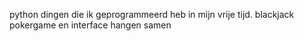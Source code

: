 python dingen die ik geprogrammeerd heb in mijn vrije tijd.
blackjack pokergame en interface hangen samen

